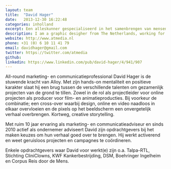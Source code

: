 ```yaml
---
layout: team
title:  "David Hager"
date:   2013-12-30 16:22:48
categories: inholland
excerpt: Een alleskunner gespecialiseerd in het samenbrengen van mensen en ideeën
description: I am a graphic desigher from The Netherlands, working for my self since 2009 and recently under the name Studio 210 as a collective of creative designer and developers.
website: http://www.atmedia.nl
phone: +31 (0) 6 10 11 41 79
email: davidhager@gmail.com
twitter: https://twitter.com/atmedia
github: 
linkedin: https://www.linkedin.com/pub/david-hager/4/941/907
---
```

All-round marketing- en communicatieprofessional David Hager is de stuwende kracht van Alloy. Met zijn hands-on mentaliteit en positieve karakter slaat hij een brug tussen de verschillende talenten om gezamenlijk projecten van de grond te tillen. Zowel in de rol als projectleider voor online projecten als producer voor film- en animatieproducties. Bij voorkeur de combinatie; een cross-over waarbij design, online en video naadloos in elkaar overvloeien en de pixels op het beeldscherm een onvergetelijk verhaal overbrengen. Kortweg, creative storytelling.

Met ruim 10 jaar ervaring als marketing- en communicatieadviseur en sinds 2010 actief als ondernemer adviseert David zijn opdrachtgevers bij het maken keuzes om hun verhaal goed over te brengen. Hij werkt activerend en weet geruisloos projecten en campagnes te coördineren.

Enkele opdrachtgevers waar David voor werkt(e) zijn o.a. Talpa-RTL, Stichting CliniClowns, KWF Kankerbestrijding, DSM, Boehringer Ingelheim en Corpus Reis door de Mens.
